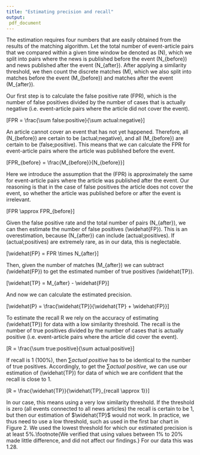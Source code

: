```yaml
---
title: "Estimating precision and recall"
output: 
 pdf_document
---
```


The estimation requires four numbers that are easily obtained from the results of the matching algorithm.
Let the total number of event-article pairs that we compared within a given time window be
denoted as \(N\), which we split into pairs where the news is published
before the event \(N_{before}\) and news published after the event
\(N_{after}\).
After applying a similarity threshold, we then count the discrete matches \(M\), which we also split into matches before the event \(M_{before}\)
and matches after the event \(M_{after}\).

Our first step is to calculate the false positive rate (FPR), which is the number of false positives divided by the number of cases that is actually negative (i.e. event-article pairs where the article did not cover the event).

\[FPR = \frac{\sum false\:positive}{\sum actual\:negative}\]

An article cannot cover an event that has not yet happened.
Therefore, all \(N_{before}\) are certain to be \(actual\;negative\), and all \(M_{before}\) are certain to be \(false\;positive\).
This means that we can calculate the FPR for event-article pairs where the article was published before the event.

\[FPR_{before} = \frac{M_{before}}{N_{before}}\]

Here we introduce the assumption that the \(FPR\) is approximately the same for event-article pairs where the article was published after the event.
Our reasoning is that in the case of false positives the article does not cover the event, so whether the article was published before or after the event is irrelevant.

\[FPR \approx FPR_{before}\]

Given the false positive rate and the total number of pairs \(N_{after}\), we can then estimate the number of false positives \(\widehat{FP}\). This is an overestimation, because \(N_{after}\) can include \(actual\;positives\). If \(actual\;positives\) are extremely rare, as in our data, this is neglectable.

\[\widehat{FP} = FPR \times N_{after}\]

Then, given the number of matches \(M_{after}\) we can subtract \(\widehat{FP}\) to get the estimated number of true positives \(\widehat{TP}\).

\[\widehat{TP} = M_{after} - \widehat{FP}\]

And now we can calculate the estimated precision.

\[\widehat{P} = \frac{\widehat{TP}}{\widehat{TP} + \widehat{FP}}\]

To estimate the recall R we rely on the accuracy of estimating \(\widehat{TP}\) for data with a low similarity threshold.
The recall is the number of true positives divided by the number of cases that is actually positive (i.e. event-article pairs where the article did cover the event).

\[R = \frac{\sum true\:positive}{\sum actual\:positive}\]

If recall is 1 (100\%), then $\sum actual\:positive$ has to be identical to the number of true positives.
Accordingly, to get the $\sum actual\:positive$, we can use our estimation of \(\widehat{TP}\) for data of which we are confident that the recall is close to 1.

\[R = \frac{\widehat{TP}}{\widehat{TP}_{recall \approx 1}}\]

In our case, this means using a very low similarity threshold.
If the threshold is zero (all events connected to all news articles) the recall is certain to be 1, but then our estimation of $\widehat{TP}$ would not work.
In practice, we thus need to use a low threshold, such as used in the first bar chart in Figure 2.
We used the lowest threshold for which our estimated precision is at least 5\%.\footnote{We verified that using values between 1\% to 20\% made little difference, and did not affect our findings.}
For our data this was 1.28.

